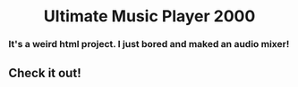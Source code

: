 <h1 align="center">Ultimate Music Player 2000</h1>

### It's a weird html project. I just bored and maked an audio mixer! 

## Check it out!
